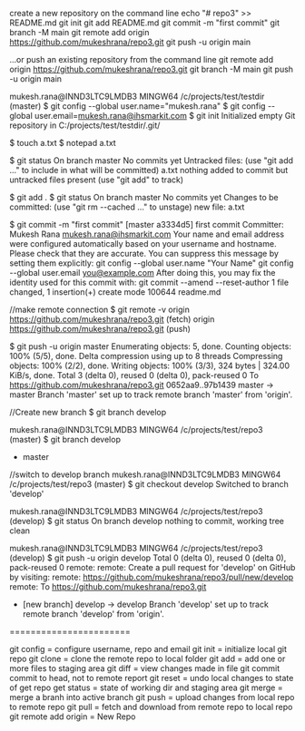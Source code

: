 create a new repository on the command line
echo "# repo3" >> README.md
git init
git add README.md
git commit -m "first commit"
git branch -M main
git remote add origin https://github.com/mukeshrana/repo3.git
git push -u origin main

…or push an existing repository from the command line
git remote add origin https://github.com/mukeshrana/repo3.git
git branch -M main
git push -u origin main

mukesh.rana@INND3LTC9LMDB3 MINGW64 /c/projects/test/testdir (master)
$ git config --global user.name="mukesh.rana"
$ git config --global user.email=mukesh.rana@ihsmarkit.com
$ git init
Initialized empty Git repository in C:/projects/test/testdir/.git/

$ touch a.txt
$ notepad a.txt

$ git status
On branch master
No commits yet
Untracked files:
  (use "git add <file>..." to include in what will be committed)
        a.txt
nothing added to commit but untracked files present (use "git add" to track)

$ git add .
$ git status
On branch master
No commits yet
Changes to be committed:
  (use "git rm --cached <file>..." to unstage)
        new file:   a.txt

$ git commit -m "first commit"
[master a3334d5] first commit
 Committer: Mukesh Rana <mukesh.rana@ihsmarkit.com>
Your name and email address were configured automatically based
on your username and hostname. Please check that they are accurate.
You can suppress this message by setting them explicitly:
    git config --global user.name "Your Name"
    git config --global user.email you@example.com
After doing this, you may fix the identity used for this commit with:
    git commit --amend --reset-author
 1 file changed, 1 insertion(+)
 create mode 100644 readme.md

//make remote connection
$ git remote -v
origin  https://github.com/mukeshrana/repo3.git (fetch)
origin  https://github.com/mukeshrana/repo3.git (push)

$ git push -u origin master
Enumerating objects: 5, done.
Counting objects: 100% (5/5), done.
Delta compression using up to 8 threads
Compressing objects: 100% (2/2), done.
Writing objects: 100% (3/3), 324 bytes | 324.00 KiB/s, done.
Total 3 (delta 0), reused 0 (delta 0), pack-reused 0
To https://github.com/mukeshrana/repo3.git
   0652aa9..97b1439  master -> master
Branch 'master' set up to track remote branch 'master' from 'origin'.

//Create new branch
$ git branch develop

mukesh.rana@INND3LTC9LMDB3 MINGW64 /c/projects/test/repo3 (master)
$ git branch
  develop
* master

//switch to develop branch
mukesh.rana@INND3LTC9LMDB3 MINGW64 /c/projects/test/repo3 (master)
$ git checkout develop
Switched to branch 'develop'

mukesh.rana@INND3LTC9LMDB3 MINGW64 /c/projects/test/repo3 (develop)
$ git status
On branch develop
nothing to commit, working tree clean

mukesh.rana@INND3LTC9LMDB3 MINGW64 /c/projects/test/repo3 (develop)
$ git push -u origin develop
Total 0 (delta 0), reused 0 (delta 0), pack-reused 0
remote:
remote: Create a pull request for 'develop' on GitHub by visiting:
remote:      https://github.com/mukeshrana/repo3/pull/new/develop
remote:
To https://github.com/mukeshrana/repo3.git
 * [new branch]      develop -> develop
Branch 'develop' set up to track remote branch 'develop' from 'origin'.


=======================


git config = configure username, repo and email
git init = initialize local git repo
git clone = clone the remote repo to local folder
git add = add one or more files to staging area
git diff = view changes made in file
git commit commit to head, not to remote report
git reset = undo local changes to state of get repo
get status = state of working dir and staging area
git merge = merge a branh into active branch
git push = upload changes from local repo to remote repo
git pull = fetch and download from remote repo to local repo
git remote add origin = New Repo

